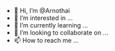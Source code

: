 - 👋 Hi, I’m @Arnothai
- 👀 I’m interested in ...
- 🌱 I’m currently learning ...
- 💞️ I’m looking to collaborate on ...
- 📫 How to reach me ...

<!---
Arnothai/Arnothai is a ✨ special ✨ repository because its `README.md` (this file) appears on your GitHub profile.
You can click the Preview link to take a look at your changes.
--->

